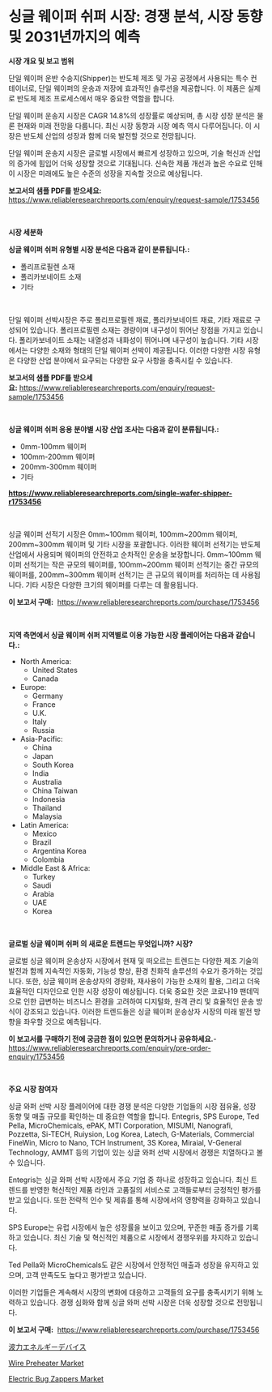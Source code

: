 <p><h1>싱글 웨이퍼 쉬퍼 시장: 경쟁 분석, 시장 동향 및 2031년까지의 예측</h1></p><p><strong>시장 개요 및 보고 범위</strong></p>
<p><p>단일 웨이퍼 운반 수송지(Shipper)는 반도체 제조 및 가공 공정에서 사용되는 특수 컨테이너로, 단일 웨이퍼의 운송과 저장에 효과적인 솔루션을 제공합니다. 이 제품은 실제로 반도체 제조 프로세스에서 매우 중요한 역할을 합니다.</p><p>단일 웨이퍼 운송지 시장은 CAGR 14.8%의 성장률로 예상되며, 총 시장 성장 분석은 물론 현재와 미래 전망을 다룹니다. 최신 시장 동향과 시장 예측 역시 다루어집니다. 이 시장은 반도체 산업의 성장과 함께 더욱 발전할 것으로 전망됩니다.</p><p>단일 웨이퍼 운송지 시장은 글로벌 시장에서 빠르게 성장하고 있으며, 기술 혁신과 산업의 증가에 힘입어 더욱 성장할 것으로 기대됩니다. 신속한 제품 개선과 높은 수요로 인해 이 시장은 미래에도 높은 수준의 성장을 지속할 것으로 예상됩니다.</p></p>
<p><strong>보고서의 샘플 PDF를 받으세요:</strong> <a href="https://www.reliableresearchreports.com/enquiry/request-sample/1753456">https://www.reliableresearchreports.com/enquiry/request-sample/1753456</a></p>
<p>&nbsp;</p>
<p><strong>시장 세분화</strong></p>
<p><strong>싱글 웨이퍼 쉬퍼 유형별 시장 분석은 다음과 같이 분류됩니다.:</strong></p>
<p><ul><li>폴리프로필렌 소재</li><li>폴리카보네이트 소재</li><li>기타</li></ul></p>
<p>&nbsp;</p>
<p><p>단일 웨이퍼 선박시장은 주로 폴리프로필렌 재료, 폴리카보네이트 재료, 기타 재료로 구성되어 있습니다. 폴리프로필렌 소재는 경량이며 내구성이 뛰어난 장점을 가지고 있습니다. 폴리카보네이트 소재는 내열성과 내화성이 뛰어나며 내구성이 높습니다. 기타 시장에서는 다양한 소재와 형태의 단일 웨이퍼 선박이 제공됩니다. 이러한 다양한 시장 유형은 다양한 산업 분야에서 요구되는 다양한 요구 사항을 충족시킬 수 있습니다.</p></p>
<p><strong>보고서의 샘플 PDF를 받으세요:</strong>&nbsp;<a href="https://www.reliableresearchreports.com/enquiry/request-sample/1753456">https://www.reliableresearchreports.com/enquiry/request-sample/1753456</a></p>
<p>&nbsp;</p>
<p><strong> 싱글 웨이퍼 쉬퍼 응용 분야별 시장 산업 조사는 다음과 같이 분류됩니다.:</strong></p>
<p><ul><li>0mm-100mm 웨이퍼</li><li>100mm-200mm 웨이퍼</li><li>200mm-300mm 웨이퍼</li><li>기타</li></ul></p>
<p><strong><a href="https://www.reliableresearchreports.com/single-wafer-shipper-r1753456">https://www.reliableresearchreports.com/single-wafer-shipper-r1753456</a></strong></p>
<p>&nbsp;</p>
<p><p>싱글 웨이퍼 선적기 시장은 0mm~100mm 웨이퍼, 100mm~200mm 웨이퍼, 200mm~300mm 웨이퍼 및 기타 시장을 포괄합니다. 이러한 웨이퍼 선적기는 반도체 산업에서 사용되며 웨이퍼의 안전하고 순차적인 운송을 보장합니다. 0mm~100mm 웨이퍼 선적기는 작은 규모의 웨이퍼를, 100mm~200mm 웨이퍼 선적기는 중간 규모의 웨이퍼를, 200mm~300mm 웨이퍼 선적기는 큰 규모의 웨이퍼를 처리하는 데 사용됩니다. 기타 시장은 다양한 크기의 웨이퍼를 다루는 데 활용됩니다.</p></p>
<p><strong>이 보고서 구매:</strong>&nbsp; <a href="https://www.reliableresearchreports.com/purchase/1753456">https://www.reliableresearchreports.com/purchase/1753456</a></p>
<p>&nbsp;</p>
<p><strong>지역 측면에서 싱글 웨이퍼 쉬퍼 지역별로 이용 가능한 시장 플레이어는 다음과 같습니다.:</strong></p>
<p><ul>
    <li>
        North America:
        <ul>
            <li>United States</li>
            <li>Canada</li>
        </ul>
    </li>
    <li>
        Europe:
        <ul>
            <li>Germany</li>
            <li>France</li>
            <li>U.K.</li>
            <li>Italy</li>
            <li>Russia</li>
        </ul>
    </li>
    <li>
        Asia-Pacific:
        <ul>
            <li>China</li>
            <li>Japan</li>
            <li>South Korea</li>
            <li>India</li>
            <li>Australia</li>
            <li>China Taiwan</li>
            <li>Indonesia</li>
            <li>Thailand</li>
            <li>Malaysia</li>
        </ul>
    </li>
    <li>
        Latin America:
        <ul>
            <li>Mexico</li>
            <li>Brazil</li>
            <li>Argentina Korea</li>
            <li>Colombia</li>
        </ul>
    </li>
    <li>
        Middle East & Africa:
        <ul>
            <li>Turkey</li>
            <li>Saudi</li>
            <li>Arabia</li>
            <li>UAE</li>
            <li>Korea</li>
        </ul>
    </li>
    </ul></p>
<p>&nbsp;</p>
<p><strong>글로벌 싱글 웨이퍼 쉬퍼 의 새로운 트렌드는 무엇입니까? 시장?</strong></p>
<p><p>글로벌 싱글 웨이퍼 운송상자 시장에서 현재 및 떠오르는 트렌드는 다양한 제조 기술의 발전과 함께 지속적인 자동화, 기능성 향상, 환경 친화적 솔루션의 수요가 증가하는 것입니다. 또한, 싱글 웨이퍼 운송상자의 경량화, 재사용이 가능한 소재의 활용, 그리고 더욱 효율적인 디자인으로 인한 시장 성장이 예상됩니다. 더욱 중요한 것은 코로나19 팬데믹으로 인한 급변하는 비즈니스 환경을 고려하여 디지털화, 원격 관리 및 효율적인 운송 방식이 강조되고 있습니다. 이러한 트렌드들은 싱글 웨이퍼 운송상자 시장의 미래 발전 방향을 좌우할 것으로 예측됩니다.</p></p>
<p><strong>이 보고서를 구매하기 전에 궁금한 점이 있으면 문의하거나 공유하세요.</strong>- <a href="https://www.reliableresearchreports.com/enquiry/pre-order-enquiry/1753456">https://www.reliableresearchreports.com/enquiry/pre-order-enquiry/1753456</a></p>
<p>&nbsp;</p>
<p><strong>주요 시장 참여자</strong></p>
<p><p>싱글 와퍼 선박 시장 플레이어에 대한 경쟁 분석은 다양한 기업들의 시장 점유율, 성장 동향 및 매출 규모를 확인하는 데 중요한 역할을 합니다. Entegris, SPS Europe, Ted Pella, MicroChemicals, ePAK, MTI Corporation, MISUMI, Nanografi, Pozzetta, Si-TECH, Ruiysion, Log Korea, Latech, G-Materials, Commercial FineWin, Micro to Nano, TCH Instrument, 3S Korea, Miraial, V-General Technology, AMMT 등의 기업이 있는 싱글 와퍼 선박 시장에서 경쟁은 치열하다고 볼 수 있습니다.</p><p>Entegris는 싱글 와퍼 선박 시장에서 주요 기업 중 하나로 성장하고 있습니다. 최신 트렌드를 반영한 혁신적인 제품 라인과 고품질의 서비스로 고객들로부터 긍정적인 평가를 받고 있습니다. 또한 전략적 인수 및 제휴를 통해 시장에서의 영향력을 강화하고 있습니다.</p><p>SPS Europe는 유럽 시장에서 높은 성장률을 보이고 있으며, 꾸준한 매출 증가를 기록하고 있습니다. 최신 기술 및 혁신적인 제품으로 시장에서 경쟁우위를 차지하고 있습니다.</p><p>Ted Pella와 MicroChemicals도 같은 시장에서 안정적인 매출과 성장을 유지하고 있으며, 고객 만족도도 높다고 평가받고 있습니다.</p><p>이러한 기업들은 계속해서 시장의 변화에 대응하고 고객들의 요구를 충족시키기 위해 노력하고 있습니다. 경쟁 심화와 함께 싱글 와퍼 선박 시장은 더욱 성장할 것으로 전망됩니다.</p></p>
<p><strong>이 보고서 구매:</strong>&nbsp;&nbsp;<a href="https://www.reliableresearchreports.com/purchase/1753456">https://www.reliableresearchreports.com/purchase/1753456</a></p>
<p><p><a href="https://github.com/schmahlson/Market-Research-Report-List-1/blob/main/846412628254.md">波力エネルギーデバイス</a></p><p><a href="https://github.com/pgtimber/Market-Research-Report-List-2/blob/main/wire-preheater-market.md">Wire Preheater Market</a></p><p><a href="https://github.com/arionmp/Market-Research-Report-List-2/blob/main/electric-bug-zappers-market.md">Electric Bug Zappers Market</a></p></p>